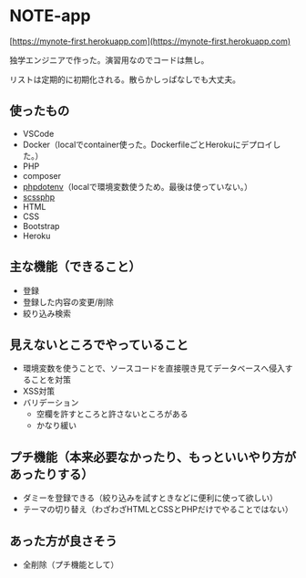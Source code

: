 # NOTE-app

[https://mynote-first.herokuapp.com](https://mynote-first.herokuapp.com)

独学エンジニアで作った。演習用なのでコードは無し。

リストは定期的に初期化される。散らかしっぱなしでも大丈夫。

## 使ったもの

* VSCode
* Docker（localでcontainer使った。DockerfileごとHerokuにデプロイした。）
* PHP
 * composer
 * [phpdotenv](https://github.com/vlucas/phpdotenv.git)（localで環境変数使うため。最後は使っていない。）
* [scssphp](https://scssphp.github.io/scssphp/)
* HTML
* CSS
* Bootstrap
* Heroku

## 主な機能（できること）
* 登録
* 登録した内容の変更/削除
* 絞り込み検索

## 見えないところでやっていること
* 環境変数を使うことで、ソースコードを直接覗き見てデータベースへ侵入することを対策
* XSS対策
* バリデーション
  * 空欄を許すところと許さないところがある
  * かなり緩い

## プチ機能（本来必要なかったり、もっといいやり方があったりする）
* ダミーを登録できる（絞り込みを試すときなどに便利に使って欲しい）
* テーマの切り替え（わざわざHTMLとCSSとPHPだけでやることではない）

## あった方が良さそう
* 全削除（プチ機能として）
